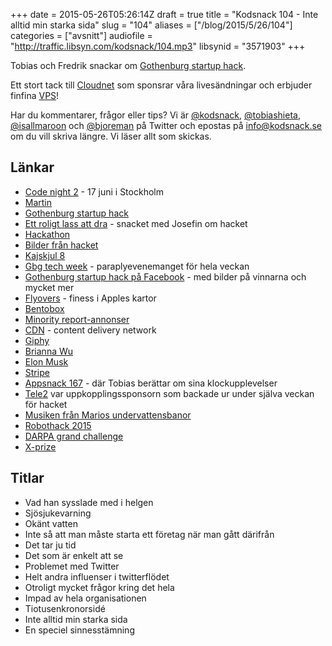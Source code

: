 +++
date = 2015-05-26T05:26:14Z
draft = true
title = "Kodsnack 104 - Inte alltid min starka sida"
slug = "104"
aliases = ["/blog/2015/5/26/104"]
categories = ["avsnitt"]
audiofile = "http://traffic.libsyn.com/kodsnack/104.mp3"
libsynid = "3571903"
+++

Tobias och Fredrik snackar om [Gothenburg startup hack](http://www.gbgstartuphack.com).

Ett stort tack till [Cloudnet](http://www.cloudnet.se) som sponsrar våra livesändningar och erbjuder finfina  [VPS](http://en.wikipedia.org/wiki/Virtual_private_server)!

Har du kommentarer, frågor eller tips? Vi är [@kodsnack](https://www.twitter.com/kodsnack), [@tobiashieta](https://www.twitter.com/tobiashieta), [@isallmaroon](https://www.twitter.com/isallmaroon) och [@bjoreman](https://www.twitter.com/bjoreman) på Twitter och epostas på [info@kodsnack.se](mailto:info@kodsnack.se) om du vill skriva längre. Vi läser allt som skickas.

## Länkar ##
* [Code night 2](http://event.computersweden.se/codenight2/) - 17 juni i Stockholm
* [Martin](https://twitter.com/grapefrukt/)
* [Gothenburg startup hack](http://www.gbgstartuphack.com)
* [Ett roligt lass att dra](http://kodsnack.se/98/) - snacket med Josefin om hacket
* [Hackathon](http://en.wikipedia.org/wiki/Hackathon)
* [Bilder från hacket](https://www.facebook.com/media/set/?set=a.1666604143568509.1073741835.1441537762741816&type=1)
* [Kajskjul 8](http://www.kajskjul8.se/OmKajskjul8)
* [Gbg tech week](http://gbgtechweek.com/) - paraplyevenemanget för hela veckan
* [Gothenburg startup hack på Facebook](https://www.facebook.com/gbgstartuphack?fref=ts) - med bilder på vinnarna och mycket mer
* [Flyovers](http://flyovercities.com/) - finess i Apples kartor
* [Bentobox](http://en.wikipedia.org/wiki/Bento)
* [Minority report-annonser](https://www.youtube.com/watch?v=7bXJ_obaiYQ)
* [CDN](http://en.wikipedia.org/wiki/Content_delivery_network) - content delivery network
* [Giphy](http://en.wikipedia.org/wiki/Giphy)
* [Brianna Wu](https://www.twitter.com/spacekatgal)
* [Elon Musk](http://en.wikipedia.org/wiki/Elon_Musk)
* [Stripe](http://en.wikipedia.org/wiki/Stripe_%28company%29)
* [Appsnack 167](http://appsnack.se/avsnitt/167-drygt-ett-tweet-lngt) - där Tobias berättar om sina klockupplevelser
* [Tele2](http://en.wikipedia.org/wiki/Tele2) var uppkopplingssponsorn som backade ur under själva veckan för hacket
* [Musiken från Marios undervattensbanor](https://www.youtube.com/watch?v=zhZdVeBe_m8)
* [Robothack 2015](http://robothack.se/)
* [DARPA grand challenge](http://en.wikipedia.org/wiki/DARPA_Grand_Challenge)
* [X-prize](http://en.wikipedia.org/wiki/X_Prize_Foundation)

## Titlar ##
* Vad han sysslade med i helgen
* Sjösjukevarning
* Okänt vatten
* Inte så att man måste starta ett företag när man gått därifrån
* Det tar ju tid
* Det som är enkelt att se
* Problemet med Twitter
* Helt andra influenser i twitterflödet
* Otroligt mycket frågor kring det hela
* Impad av hela organisationen
* Tiotusenkronorsidé
* Inte alltid min starka sida
* En speciel sinnesstämning